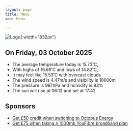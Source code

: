 ```yaml
---
layout: page
title: Menu
seo: Menu

---
```


![Logo](/images/logo.jpg){:width="832px"}

<!-- weather_marker starts -->
## On Friday, 03 October 2025

- The average temperature today is 15.73˚C,
- With highs of 16.66˚C and lows of 14.82˚C,
- It may feel like 15.53˚C with overcast clouds
- The wind speed is 4.47m/s and visibility is 10000m
- The pressure is 997hPa and humidity is 83%
- The sun will rise at 06:12 and set at 17:42

<!-- weather_marker ends -->

## Sponsors

- [Get £50 credit when switching to Octopus Energy](https://bit.ly/3oD1nnS)
- [Get £75 when taking a 1000mb YouFibre broadband plan](https://aklam.io/91zWhU?)
